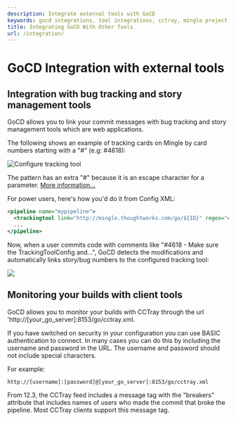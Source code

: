 ```yaml
---
description: Integrate external tools with GoCD
keywords: gocd integrations, tool integrations, cctray, mingle project management, configure tracking tool
title: Integrating GoCD With Other Tools
url: /integration/
---
```


# GoCD Integration with external tools

## Integration with bug tracking and story management tools

GoCD allows you to link your commit messages with bug tracking and story management tools which are web applications.

The following shows an example of tracking cards on Mingle by card numbers starting with a "\#" (e.g: \#4618):

![Configure tracking tool](./images/pipeline_tracking_tool.png)

The pattern has an extra "\#" because it is an escape character for a parameter. [More information...](../configuration/admin_use_parameters_in_configuration.html)

For power users, here's how you'd do it from Config XML:

```xml
<pipeline name="mypipeline">
  <trackingtool link="http://mingle.thoughtworks.com/go/${ID}" regex="##(\d+)"/>
  ...
</pipeline>
```

Now, when a user commits code with comments like "\#4618 - Make sure the TrackingToolConfig and...", GoCD detects the modifications and automatically links story/bug numbers to the configured tracking tool:

![](./images/pipeline_activity_tracking_tool.png)

## Monitoring your builds with client tools

GoCD allows you to monitor your builds with CCTray through the url 'http://[your_go_server]:8153/go/cctray.xml.

If you have switched on security in your configuration you can use BASIC authentication to connect. In many cases you can do this by including the username and password in the URL. The username and password should not include special characters.

For example:

```bash
http://[username]:[password]@[your_go_server]:8153/go/cctray.xml
```

From 12.3, the CCTray feed includes a message tag with the "breakers" attribute that includes names of users who made the commit that broke the pipeline. Most CCTray clients support this message tag.
